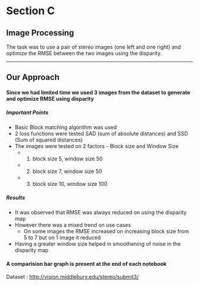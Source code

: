 # Section C
## Image Processing

The task was to use a pair of stereo images (one left and one right) and optimize the RMSE between the two images using the disparity.
___

## Our Approach
#### Since we had limited time we used 3 images from the dataset to generate and optimize RMSE using disparity
##### Important Points 
- Basic Block matching algorithm was used
- 2 loss functions were tested SAD (sum of absolute distances) and SSD (Sum of squared distances)
- The images were tested on 2 factors - Block size and Window Size
    - 1. block size 5, window size 50
    - 2. block size 7, window size 50
    - 3. block size 10, window size 100

##### Results
- It was observed that RMSE was always reduced on using the disparity map
- However there was a mixed trend on use cases
    - On some images the RMSE increased on increasing block size from 5 to 7 but on 1 image it reduced
- Having a greater window size helped in smoothening of noise in the disparity map

#### A comparision bar graph is present at the end of each notebook

Dataset :
http://vision.middlebury.edu/stereo/submit3/

